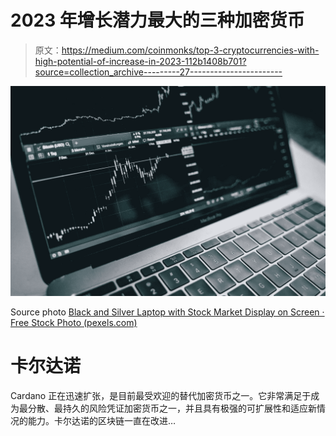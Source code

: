 # 2023 年增长潜力最大的三种加密货币

> 原文：<https://medium.com/coinmonks/top-3-cryptocurrencies-with-high-potential-of-increase-in-2023-112b1408b701?source=collection_archive---------27----------------------->

![](img/68582aca50d8b02b6a6fdec044d18c58.png)

Source photo [Black and Silver Laptop with Stock Market Display on Screen · Free Stock Photo (pexels.com)](https://www.pexels.com/photo/black-and-silver-laptop-with-stock-market-display-on-screen-6770609/)

# 卡尔达诺

Cardano 正在迅速扩张，是目前最受欢迎的替代加密货币之一。它非常满足于成为最分散、最持久的风险凭证加密货币之一，并且具有极强的可扩展性和适应新情况的能力。卡尔达诺的区块链一直在改进…